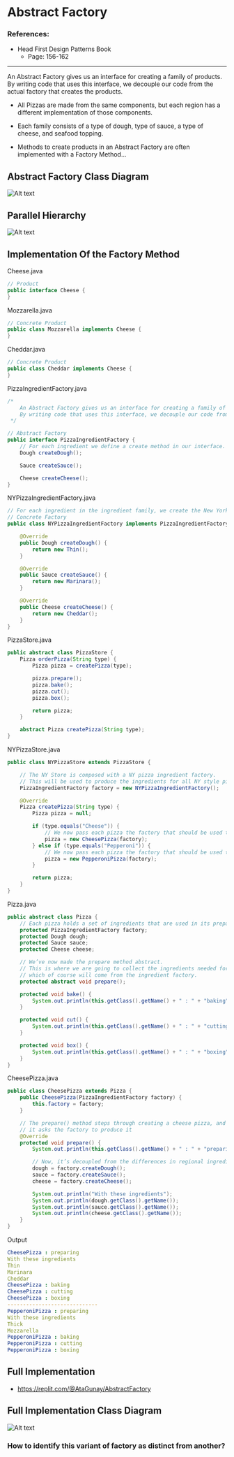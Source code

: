# Abstract Factory

### References: 
* Head First Design Patterns Book
    * Page: 156-162

<hr>


An Abstract Factory gives us an interface for creating a family of products. By writing code that uses this interface, we decouple our code from the actual factory that creates the products.

* All Pizzas are made from the same components, but each region has a different implementation of those components.

* Each family consists of a type of dough, type of sauce, a type of cheese, and seafood topping.

* Methods to create products in an Abstract Factory are often implemented with a Factory Method...

## Abstract Factory Class Diagram
![Alt text](image-4.png)

## Parallel Hierarchy
![Alt text](image-6.png)

## Implementation Of the Factory Method
Cheese.java

```java
// Product
public interface Cheese {
}
```

Mozzarella.java

```java
// Concrete Product
public class Mozzarella implements Cheese {
}
```

Cheddar.java
```java
// Concrete Product
public class Cheddar implements Cheese {
}
```

PizzaIngredientFactory.java
```java
/*
    An Abstract Factory gives us an interface for creating a family of products.
    By writing code that uses this interface, we decouple our code from the actual factory that creates the products.
 */

// Abstract Factory
public interface PizzaIngredientFactory {
    // For each ingredient we define a create method in our interface.
    Dough createDough();

    Sauce createSauce();

    Cheese createCheese();
}
```

NYPizzaIngredientFactory.java
```java
// For each ingredient in the ingredient family, we create the New York version.
// Concrete Factory
public class NYPizzaIngredientFactory implements PizzaIngredientFactory {

    @Override
    public Dough createDough() {
        return new Thin();
    }

    @Override
    public Sauce createSauce() {
        return new Marinara();
    }

    @Override
    public Cheese createCheese() {
        return new Cheddar();
    }
}
```

PizzaStore.java

```java
public abstract class PizzaStore {
    Pizza orderPizza(String type) {
        Pizza pizza = createPizza(type);

        pizza.prepare();
        pizza.bake();
        pizza.cut();
        pizza.box();

        return pizza;
    }

    abstract Pizza createPizza(String type);
}
```

NYPizzaStore.java

```java
public class NYPizzaStore extends PizzaStore {

    // The NY Store is composed with a NY pizza ingredient factory.
    // This will be used to produce the ingredients for all NY style pizzas.
    PizzaIngredientFactory factory = new NYPizzaIngredientFactory();

    @Override
    Pizza createPizza(String type) {
        Pizza pizza = null;

        if (type.equals("Cheese")) {
            // We now pass each pizza the factory that should be used to produce its ingredients.
            pizza = new CheesePizza(factory);
        } else if (type.equals("Pepperoni")) {
            // We now pass each pizza the factory that should be used to produce its ingredients.
            pizza = new PepperoniPizza(factory);
        }

        return pizza;
    }
}
```

Pizza.java

```java
public abstract class Pizza {
    // Each pizza holds a set of ingredients that are used in its preparation.
    protected PizzaIngredientFactory factory;
    protected Dough dough;
    protected Sauce sauce;
    protected Cheese cheese;

    // We’ve now made the prepare method abstract.
    // This is where we are going to collect the ingredients needed for the pizza,
    // which of course will come from the ingredient factory.
    protected abstract void prepare();

    protected void bake() {
        System.out.println(this.getClass().getName() + " : " + "baking");
    }

    protected void cut() {
        System.out.println(this.getClass().getName() + " : " + "cutting");
    }

    protected void box() {
        System.out.println(this.getClass().getName() + " : " + "boxing");
    }
}
```

CheesePizza.java

```java
public class CheesePizza extends Pizza {
    public CheesePizza(PizzaIngredientFactory factory) {
        this.factory = factory;
    }

    // The prepare() method steps through creating a cheese pizza, and each time it needs an ingredient,
    // it asks the factory to produce it
    @Override
    protected void prepare() {
        System.out.println(this.getClass().getName() + " : " + "preparing");

        // Now, it’s decoupled from the differences in regional ingredients
        dough = factory.createDough();
        sauce = factory.createSauce();
        cheese = factory.createCheese();

        System.out.println("With these ingredients");
        System.out.println(dough.getClass().getName());
        System.out.println(sauce.getClass().getName());
        System.out.println(cheese.getClass().getName());
    }
}
```

Output

```yml
CheesePizza : preparing
With these ingredients
Thin
Marinara
Cheddar
CheesePizza : baking
CheesePizza : cutting
CheesePizza : boxing
-----------------------------
PepperoniPizza : preparing
With these ingredients
Thick
Mozzarella
PepperoniPizza : baking
PepperoniPizza : cutting
PepperoniPizza : boxing
```

## Full Implementation
* https://replit.com/@AtaGunay/AbstractFactory

## Full Implementation Class Diagram
![Alt text](image-7.png)

###  How to identify this variant of factory as distinct from another?
